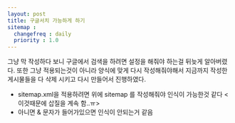 ```yaml
---
layout: post
title: 구글서치 가능하게 하기
sitemap :
  changefreq : daily
  priority : 1.0
---
```


그냥 막 작성하다 보니 구글에서 검색을 하려면 설정을 해줘야 하는걸 뒤늦게 알아버렸다.
또한 그냥 적용되는것이 아니라 양식에 맞게 다시 작성해줘야해서 지금까지 작성한 게시물들을 다 삭제 시키고
다시 만들어서 진행하였다.
- sitemap.xml을 적용하려면 위에 sitemap 를 작성해줘야 인식이 가능한것 같다 <이것때문에 삽질을 계속 함..ㅠ>
- 아니면 & 문자가 들어가있으면 인식이 안되는거 같음
